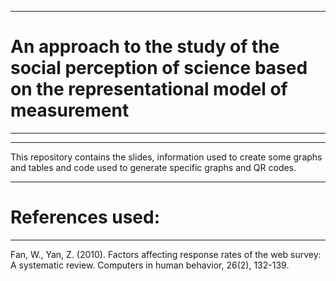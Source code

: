 ----------------------------------------------------------------------------------------------------------------------------------------------------------------
# An approach to the study of the social perception of science based on the representational model of measurement
----------------------------------------------------------------------------------------------------------------------------------------------------------------
----------------------------------------------------------------------------------------------------------------------------------------------------------------
This repository contains the slides, information used to create some graphs and tables and code used to generate specific graphs and QR codes.

----------------------------------------------------------------------------------------------------------------------------------------------------------------
# References used:
----------------------------------------------------------------------------------------------------------------------------------------------------------------
Fan, W., Yan, Z. (2010). Factors affecting response rates of the web survey: A systematic review. Computers in human behavior, 26(2), 132-139.
